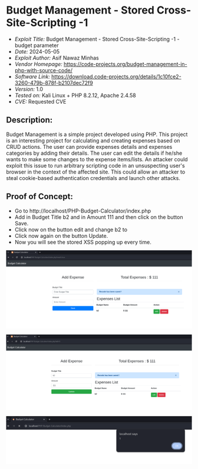# Budget Management  - Stored Cross-Site-Scripting -1
+ *Exploit Title:* Budget Management   - Stored Cross-Site-Scripting -1 - budget parameter
+ *Date:* 2024-05-05
+ *Exploit Author:* Asif Nawaz Minhas
+ *Vendor Homepage:* https://code-projects.org/budget-management-in-php-with-source-code/
+ *Software Link:* https://download.code-projects.org/details/1c10fce2-3260-479b-878f-b2107dec72f9
+ *Version:* 1.0
+ *Tested on:* Kali Linux + PHP 8.2.12, Apache 2.4.58
+ *CVE:* Requested CVE 

## Description:
Budget Management is a simple project developed using PHP. This project is an interesting project for calculating and creating expenses based on CRUD actions. 
The user can provide expenses details and expenses categories by adding their details. The user can edit the details if he/she wants to make some changes to the expense items/lists.
An attacker could exploit this issue to run arbitrary scripting code in an unsuspecting user's browser in the context of the affected site. 
This could allow an attacker to steal cookie-based authentication credentials and launch other attacks.

## Proof of Concept:
+ Go to http://localhost/PHP-Budget-Calculator/index.php
+ Add in Budget Title b2 and in Amount 111 and then click on the button Save.
+ Click now on the button edit and change b2 to <script>alert(1)</script>
+ Click now again on the button Update.
+ Now you will see the stored XSS popping up every time.


![XSS]( https://github.com/ethicalhackerNL/CVEs/blob/ee7c15c4a2579ba433dbc28011e7b24ea47fd61e/Budget%20Management/XSS/print%201.png )

![XSS](https://github.com/ethicalhackerNL/CVEs/blob/d22cdc01a52046f51ba4b30e0f33ba22a97ca5d7/Budget%20Management/XSS/print2.png )

![XSS](https://github.com/ethicalhackerNL/CVEs/blob/d22cdc01a52046f51ba4b30e0f33ba22a97ca5d7/Budget%20Management/XSS/print3.png)
